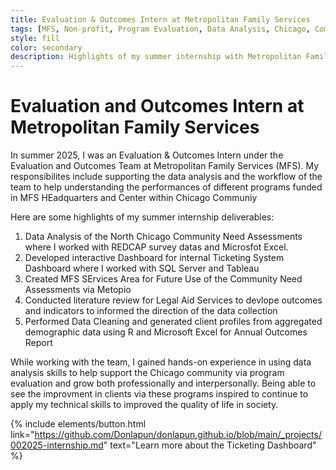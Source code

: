 ```yaml
---
title: Evaluation & Outcomes Intern at Metropolitan Family Services
tags: [MFS, Non-profit, Program Evaluation, Data Analysis, Chicago, Community]
style: fill
color: secondary
description: Highlights of my summer internship with Metropolitan Family Services to support Chicgao Community.
---
```


# Evaluation and Outcomes Intern at Metropolitan Family Services

In summer 2025, I was an Evaluation & Outcomes Intern under the Evaluation and Outcomes Team at Metropolitan Family Services (MFS). My responsibilites include supporting the data analysis and the workflow of the team to help understanding the performances of different programs funded in MFS HEadquarters and Center within Chicago Communiy

Here are some highlights of my summer internship deliverables:

1. Data Analysis of the North Chicago Community Need Assessments where I worked with REDCAP survey datas and Microsfot Excel.
2. Developed interactive Dashboard for internal Ticketing System Dashboard where I worked with SQL Server and Tableau
3. Created MFS SErvices Area for Future Use of the Community Need Assessments via Metopio
4. Conducted literature review for Legal Aid Services to devlope outcomes and indicators to informed the direction of the data collection
5. Performed Data Cleaning and generated client profiles from aggregated demographic data using R and
Microsoft Excel for Annual Outcomes Report

While working with the team, I gained hands-on experience in using data analysis skills to help support the Chicago community via program evaluation and grow both professionally and interpersonally. Being able to see the improvment in clients via these programs inspired to continue to apply my technical skills to improved the quality of life in society.


{% include elements/button.html link="https://github.com/Donlapun/donlapun.github.io/blob/main/_projects/002025-internship.md" text="Learn more about the Ticketing Dashboard" %}
